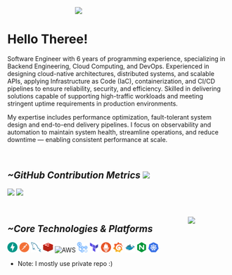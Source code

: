 [<img align="right" width="350" src="https://github.com/lyushher/lyushher/blob/main/gifs/spotify2.svg">](https://open.spotify.com/playlist/6aYnq5PIZ0U4biXAiAERj2?si=a81ff787dfd047a4&nd=1)

</br>


# Hello Theree! 


Software Engineer with 6 years of programming experience, specializing in Backend Engineering, Cloud Computing, and DevOps. Experienced in designing cloud-native architectures, distributed systems, and scalable APIs, applying Infrastructure as Code (IaC), containerization, and CI/CD pipelines to ensure reliability, security, and efficiency. Skilled in delivering solutions capable of supporting high-traffic workloads and meeting stringent uptime requirements in production environments.

My expertise includes performance optimization, fault-tolerant system design and end-to-end delivery pipelines. I focus on observability and automation to maintain system health, streamline operations, and reduce downtime — enabling consistent performance at scale.

</br>

## *~GitHub Contribution Metrics* <img src="https://github.com/lyushher/lyushher/blob/main/gifs/Cat1.gif" width="38">               

<img width="46%" src="https://github-readme-streak-stats.herokuapp.com/?user=lyushher&theme=tokyonight">    <img width="33%" src="https://github-readme-stats.vercel.app/api/top-langs/?username=lyushher&theme=tokyonight&height=&layout=compact&langs_count=100">

</br>

[<img width="93" align ="right" src="https://media3.giphy.com/media/v1.Y2lkPTc5MGI3NjExb3h3enVldDJ0NDl6MjA5eDc1a2UwendvajNvemhrYmJ2ZjN3eTU0biZlcD12MV9pbnRlcm5hbF9naWZfYnlfaWQmY3Q9cw/3HEJjqIIwMs7TTZYlU/giphy.webp">](https://media3.giphy.com/media/v1.Y2lkPTc5MGI3NjExb3h3enVldDJ0NDl6MjA5eDc1a2UwendvajNvemhrYmJ2ZjN3eTU0biZlcD12MV9pbnRlcm5hbF9naWZfYnlfaWQmY3Q9cw/3HEJjqIIwMs7TTZYlU/giphy.webp) 



 ## *~Core Technologies & Platforms*


<p align="left">
  <!-- Backend / API -->
  <img src="https://raw.githubusercontent.com/devicons/devicon/master/icons/fastapi/fastapi-original.svg" alt="FastAPI" title="FastAPI" width="23" height="23"/>
  <img src="https://raw.githubusercontent.com/devicons/devicon/master/icons/postman/postman-original.svg" alt="Postman" title="Postman" width="23" height="23"/>

  <!-- Databases / Cache -->
  <img src="https://raw.githubusercontent.com/devicons/devicon/master/icons/mysql/mysql-original.svg" alt="MySQL" title="MySQL" width="23" height="23"/>
  <img src="https://raw.githubusercontent.com/devicons/devicon/master/icons/redis/redis-original.svg" alt="Redis" title="Redis" width="23" height="23"/>

  <!-- Cloud -->
  <img src="https://upload.wikimedia.org/wikipedia/commons/9/93/Amazon_Web_Services_Logo.svg" alt="AWS" title="AWS" width="23" height="23"/>
  <img src="https://raw.githubusercontent.com/devicons/devicon/master/icons/githubactions/githubactions-original.svg" alt="GitHub Actions" title="GitHub Actions" width="23" height="23"/>
  <img src="https://raw.githubusercontent.com/devicons/devicon/master/icons/terraform/terraform-original.svg" alt="Terraform" title="Terraform" width="23" height="23"/>
  <img src="https://raw.githubusercontent.com/devicons/devicon/master/icons/prometheus/prometheus-original.svg" alt="Prometheus" title="Prometheus" width="23" height="23"/>
  <img src="https://raw.githubusercontent.com/devicons/devicon/master/icons/grafana/grafana-original.svg" alt="Grafana" title="Grafana" width="23" height="23"/>

  <!-- Deployment / Orchestration -->
  <img src="https://raw.githubusercontent.com/devicons/devicon/master/icons/docker/docker-original.svg" alt="Docker" title="Docker" width="23" height="23"/>
  <img src="https://raw.githubusercontent.com/devicons/devicon/master/icons/nginx/nginx-original.svg" alt="Nginx" title="Nginx" width="23" height="23"/>
  <img src="https://raw.githubusercontent.com/devicons/devicon/master/icons/kubernetes/kubernetes-plain.svg" alt="Kubernetes" title="Kubernetes" width="23" height="23"/>
</p>


- Note: I mostly use private repo :)


